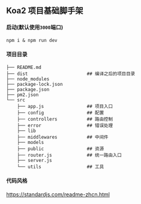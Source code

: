 ## Koa2 项目基础脚手架

#### 启动(默认使用`3000`端口)

```
npm i & npm run dev
```

#### 项目目录

```
├── README.md
├── dist                      ## 编译之后的项目目录 
├── node_modules
├── package-lock.json         
├── package.json              
├── pm2.json            
└── src
    ├── app.js                ## 项目入口
    ├── config                ## 配置  
    ├── controllers           ## 路由控制   
    ├── error                 ## 错误处理
    ├── lib     
    ├── middlewares           ## 中间件
    ├── models                  
    ├── public                ## 资源
    ├── router.js             ## 统一路由入口
    ├── server.js
    └── utils                 ## 工具

```

#### 代码风格

https://standardjs.com/readme-zhcn.html